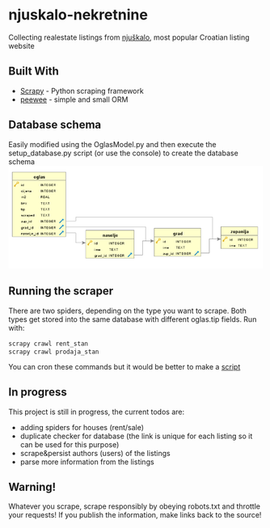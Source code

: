# njuskalo-nekretnine
Collecting  realestate listings from [njuškalo](http://www.njuskalo.hr/), most popular Croatian listing website

## Built With
* [Scrapy](https://scrapy.org/) - Python scraping framework
* [peewee](http://docs.peewee-orm.com/en/latest/) - simple and small ORM

## Database schema
Easily modified using the OglasModel.py and then execute the setup_database.py script (or use the console) to create the database schema
![Database schema](baza.png)

## Running the scraper
There are two spiders, depending on the type you want to scrape. Both types get stored into the same database with different oglas.tip fields. Run with:
```
scrapy crawl rent_stan
scrapy crawl prodaja_stan
```
You can cron these commands but it would be better to make a [script](https://doc.scrapy.org/en/latest/topics/practices.html)

## In progress
This project is still in progress, the current todos are:
* adding spiders for houses (rent/sale)
* duplicate checker for database (the link is unique for each listing so it can be used for this purpose)
* scrape&persist authors (users) of the listings
* parse more information from the listings


## Warning!
Whatever you scrape, scrape responsibly by obeying robots.txt and throttle your requests! If you publish the information, make links back to the source!
